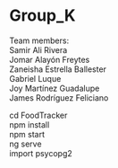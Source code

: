 # Group_K
Team members:\
Samir Ali Rivera\
Jomar Alayón Freytes\
Zaneisha Estrella Ballester\
Gabriel Luque\
Joy Martínez Guadalupe\
James Rodríguez Feliciano

cd FoodTracker\
npm install\
npm start\
ng serve\
import psycopg2
